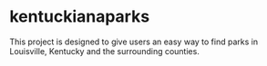 # kentuckianaparks
This project is designed to give users an easy way to find parks in Louisville, Kentucky and the surrounding counties.
